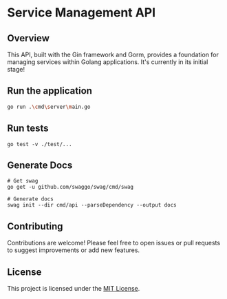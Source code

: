 # Service Management API

## Overview

This API, built with the Gin framework and Gorm, provides a foundation for managing services within Golang applications. It's currently in its initial stage!

## Run the application

```bash
go run .\cmd\server\main.go
```

## Run tests

```shell script
go test -v ./test/...
```

## Generate Docs

```shell script
# Get swag
go get -u github.com/swaggo/swag/cmd/swag

# Generate docs
swag init --dir cmd/api --parseDependency --output docs
```

   
## Contributing

Contributions are welcome! Please feel free to open issues or pull requests to suggest improvements or add new features.

## License

This project is licensed under the [MIT License](./LICENSE).
